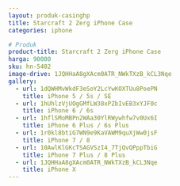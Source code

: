 ```yaml
---
layout: produk-casinghp
title: Starcraft 2 Zerg iPhone Case
categories: iphone

# Produk
product-title: Starcraft 2 Zerg iPhone Case
harga: 90000
sku: hn-5402
image-drive: 1JQHHaA8gXAcm0ATR_NWkTXzB_kCL3Nqe
gallery:
  - url: 1dQWHMvWkdF3eSoY2LcYwKOXTUu8PoePN
    title: iPhone 5 / 5s / SE
  - url: 1hUhlzVjUOgGMfLW38xPZbIvEB3xYJF0c
    title: iPhone 6 / 6s
  - url: 1hflSMoMBPn2WAa30YlRWywhfw7v0Ux6I
    title: iPhone 6 Plus / 6s Plus
  - url: 1r0kl8btiG7WN9e9KaVAWM9quXjWw0jsF
    title: iPhone 7 / 8
  - url: 10AwlKlGKcTSAGVSzI4_7TjQvQPppTbiG
    title: iPhone 7 Plus / 8 Plus
  - url: 1JQHHaA8gXAcm0ATR_NWkTXzB_kCL3Nqe
    title: iPhone X
---
```

